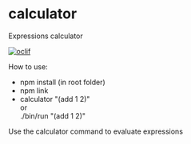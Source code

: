 calculator
==========

Expressions calculator

[![oclif](https://img.shields.io/badge/cli-oclif-brightgreen.svg)](https://oclif.io)

   
   
How to use:
- npm install (in root folder)
- npm link
- calculator "(add 1 2)"  
or    
./bin/run "(add 1 2)"


Use the calculator command to evaluate expressions
